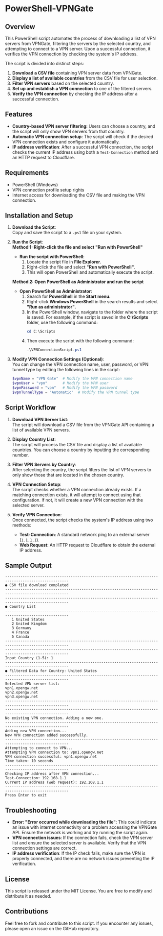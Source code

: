 # PowerShell-VPNGate

## Overview

This PowerShell script automates the process of downloading a list of VPN servers from VPNGate, filtering the servers by the selected country, and attempting to connect to a VPN server. Upon a successful connection, it verifies the VPN connection by checking the system's IP address.

The script is divided into distinct steps:
1. **Download a CSV file** containing VPN server data from VPNGate.
2. **Display a list of available countries** from the CSV file for user selection.
3. **Filter VPN servers** based on the selected country.
4. **Set up and establish a VPN connection** to one of the filtered servers.
5. **Verify the VPN connection** by checking the IP address after a successful connection.

## Features
- **Country-based VPN server filtering**: Users can choose a country, and the script will only show VPN servers from that country.
- **Automatic VPN connection setup**: The script will check if the desired VPN connection exists and configure it automatically.
- **IP address verification**: After a successful VPN connection, the script checks the current IP address using both a `Test-Connection` method and an HTTP request to Cloudflare.

## Requirements
- PowerShell (Windows)
- VPN connection profile setup rights
- Internet access for downloading the CSV file and making the VPN connection.

## Installation and Setup

1. **Download the Script**:  
   Copy and save the script to a `.ps1` file on your system.

2. **Run the Script**:  
   **Method 1: Right-click the file and select "Run with PowerShell"**  
   - **Run the script with PowerShell**:
     1. Locate the script file in **File Explorer**.
     2. Right-click the file and select **"Run with PowerShell"**.
     3. This will open PowerShell and automatically execute the script.

   **Method 2: Open PowerShell as Administrator and run the script**  
   - **Open PowerShell as Administrator**:
     1. Search for **PowerShell** in the **Start menu**.
     2. Right-click **Windows PowerShell** in the search results and select **"Run as administrator"**.
     3. In the PowerShell window, navigate to the folder where the script is saved. For example, if the script is saved in the **C:\Scripts** folder, use the following command:
        ```powershell
        cd C:\Scripts
        ```
     4. Then execute the script with the following command:
        ```powershell
        .\VPNConnectionScript.ps1
        ```

3. **Modify VPN Connection Settings (Optional)**:  
   You can change the VPN connection name, user, password, or VPN tunnel type by editing the following lines in the script:
   ```powershell
   $vpnName = "VPN Gate"  # Modify the VPN connection name
   $vpnUser = "vpn"       # Modify the VPN user
   $vpnPassword = "vpn"   # Modify the VPN password
   $vpnTunnelType = "Automatic"  # Modify the VPN tunnel type
   ```

## Script Workflow
1. **Download VPN Server List**:  
   The script will download a CSV file from the VPNGate API containing a list of available VPN servers.

2. **Display Country List**:  
   The script will process the CSV file and display a list of available countries. You can choose a country by inputting the corresponding number.

3. **Filter VPN Servers by Country**:  
   After selecting the country, the script filters the list of VPN servers to only show those that are located in the chosen country.

4. **VPN Connection Setup**:  
   The script checks whether a VPN connection already exists. If a matching connection exists, it will attempt to connect using that configuration. If not, it will create a new VPN connection with the selected server.

5. **Verify VPN Connection**:  
   Once connected, the script checks the system's IP address using two methods:
   - **Test-Connection**: A standard network ping to an external server (`1.1.1.1`).
   - **Web Request**: An HTTP request to Cloudflare to obtain the external IP address.

## Sample Output
```
---------------------------------------------------------------------------------------------------
● CSV file download completed
---------------------------------------------------------------------------------------------------
---------------------------------------------------------------------------------------------------
● Country List
---------------------------------------------------------------------------------------------------
   1 United States
   2 United Kingdom
   3 Germany
   4 France
   5 Canada
---------------------------------------------------------------------------------------------------
---------------------------------------------------------------------------------------------------
Input Country (1-5): 1
---------------------------------------------------------------------------------------------------
● Filtered Data for Country: United States
---------------------------------------------------------------------------------------------------
Selected VPN server list:
vpn1.opengw.net
vpn2.opengw.net
vpn3.opengw.net
---------------------------------------------------------------------------------------------------
---------------------------------------------------------------------------------------------------
No existing VPN connection. Adding a new one.
---------------------------------------------------------------------------------------------------
Adding new VPN connection...
New VPN connection added successfully.
---------------------------------------------------------------------------------------------------
Attempting to connect to VPN...
Attempting VPN connection to: vpn1.opengw.net
VPN connection successful: vpn1.opengw.net
Time taken: 10 seconds
---------------------------------------------------------------------------------------------------
Checking IP address after VPN connection...
Test-Connection: 192.168.1.1
Current IP address (web request): 192.168.1.1
---------------------------------------------------------------------------------------------------
Press Enter to exit
```

## Troubleshooting
- **Error: "Error occurred while downloading the file"**: This could indicate an issue with internet connectivity or a problem accessing the VPNGate API. Ensure the network is working and try running the script again.
- **VPN connection issues**: If the connection fails, check the VPN server list and ensure the selected server is available. Verify that the VPN connection settings are correct.
- **IP address verification**: If the IP check fails, make sure the VPN is properly connected, and there are no network issues preventing the IP verification.

## License
This script is released under the MIT License. You are free to modify and distribute it as needed.

## Contributions
Feel free to fork and contribute to this script. If you encounter any issues, please open an issue on the GitHub repository.
